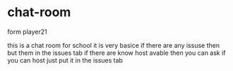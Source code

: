 # chat-room
form player21

this is a chat room for school it is very basice if there are any issuse then but them in the issues tab 
if there are know host avable then you can ask if you can host just put it in the issues tab
